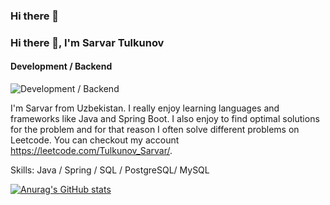 ### Hi there 👋

### Hi there 👋, I'm Sarvar Tulkunov
#### Development / Backend
![Development / Backend](https://scontent.ftas2-1.fna.fbcdn.net/v/t1.6435-9/188663281_134001098787684_3815720229205548624_n.jpg?stp=dst-jpg_s1080x2048&_nc_cat=107&ccb=1-7&_nc_sid=e3f864&_nc_ohc=UbsOrP6Q4TkAX8DpGUg&_nc_ht=scontent.ftas2-1.fna&oh=00_AfAHqkNZb3ffIvz6bKb2ZOz_FiPpW7Hdvuqi_8uFcpc1QA&oe=638359A9)

I'm Sarvar from Uzbekistan. I really enjoy learning languages and frameworks like Java and Spring Boot. I also enjoy to find optimal solutions for the problem and for that reason I often solve different problems on Leetcode. You can checkout my account https://leetcode.com/Tulkunov_Sarvar/.

Skills: Java / Spring / SQL / PostgreSQL/ MySQL

[![Anurag's GitHub stats](https://github-readme-stats.vercel.app/api?username=sarvar02)](https://github.com/anuraghazra/github-readme-stats)
